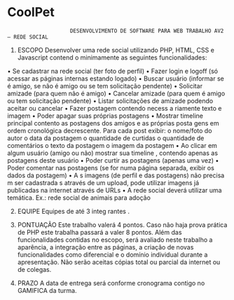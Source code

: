 # CoolPet
                        DESENVOLVIMENTO DE SOFTWARE PARA WEB TRABALHO AV2 – REDE SOCIAL 

1. ESCOPO Desenvolver uma rede social utilizando PHP, HTML, CSS e Javascript contend o minimamente as seguintes funcionalidades:
 
• Se cadastrar na rede social (ter foto de perfil) 
• Fazer login e logoff (só acessar as páginas internas estando logado) 
• Buscar usuário (informar se é amigo, se não é amigo ou se tem solicitação pendente) 
• Solicitar amizade (para quem não é amigo) 
• Cancelar amizade (para quem é amigo ou tem solicitação pendente) 
• Listar solicitações de amizade podendo aceitar ou cancelar 
• Fazer postagem contendo necess a riamente texto e imagem 
• Poder apagar suas próprias postagens 
• Mostrar timeline principal contento as postagens dos amigos e as próprias posta gens em ordem cronológica decrescente. Para cada post exibir: o nome/foto do autor o data da postagem o quantidade de curtidas o quantidade de comentários o texto da postagem o imagem da postagem • Ao clicar em algum usuário (amigo ou não) mostrar sua timeline , contendo apenas as postagens deste usuário 
• Poder curtir as postagens (apenas uma vez) 
• Poder comentar nas postagens (se for numa página separada, exibir os dados da postagem) 
• A s imagens (de perfil e das postagens) não precisa m ser cadastrada s através de um upload, pode utilizar imagens já publicadas na internet através de URLs 
• A rede social deverá utilizar uma temática. Ex.: rede social de animais para adoção
 
2. EQUIPE Equipes de até 3 integ rantes . 

3. PONTUAÇÃO Este trabalho valerá 4 pontos. Caso não haja prova prática de PHP este trabalha passará a valer 8 pontos. Além das funcionalidades contidas no escopo, será avaliado neste trabalho a aparência, a integração entre as páginas, a criação de novas funcionalidades como diferencial e o domínio individual durante a apresentação. Não serão aceitas cópias total ou parcial da internet ou de colegas. 

4. PRAZO A data de entrega será conforme cronograma contigo no GAMIFICA da turma.
